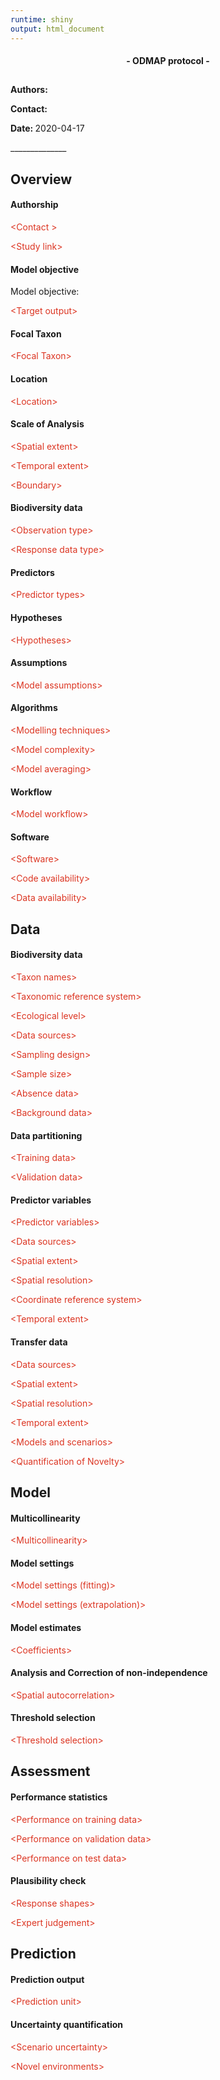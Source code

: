 ```yaml
---
runtime: shiny
output: html_document
---
```




<h4><center> - ODMAP protocol - </center></h4><h2><center></center></h2><p><b>Authors: </b></p><p><b>Contact: </b></p><p><b>Date: </b>2020-04-17</p>
______________


## Overview 


#### Authorship 


 <span style='color:#DC3522'>\<Contact \> </span>


 <span style='color:#DC3522'>\<Study link\> </span>


#### Model objective 

Model objective: 


 <span style='color:#DC3522'>\<Target output\> </span>


#### Focal Taxon 


 <span style='color:#DC3522'>\<Focal Taxon\> </span>


#### Location 


 <span style='color:#DC3522'>\<Location\> </span>


#### Scale of Analysis 


 <span style='color:#DC3522'>\<Spatial extent\> </span>


 <span style='color:#DC3522'>\<Temporal extent\> </span>


 <span style='color:#DC3522'>\<Boundary\> </span>


#### Biodiversity data 


 <span style='color:#DC3522'>\<Observation type\> </span>


 <span style='color:#DC3522'>\<Response data type\> </span>


#### Predictors 


 <span style='color:#DC3522'>\<Predictor types\> </span>


#### Hypotheses 


 <span style='color:#DC3522'>\<Hypotheses\> </span>


#### Assumptions 


 <span style='color:#DC3522'>\<Model assumptions\> </span>


#### Algorithms 


 <span style='color:#DC3522'>\<Modelling techniques\> </span>


 <span style='color:#DC3522'>\<Model complexity\> </span>


 <span style='color:#DC3522'>\<Model averaging\> </span>


#### Workflow 


 <span style='color:#DC3522'>\<Model workflow\> </span>


#### Software 


 <span style='color:#DC3522'>\<Software\> </span>


 <span style='color:#DC3522'>\<Code availability\> </span>


 <span style='color:#DC3522'>\<Data availability\> </span>


## Data 


#### Biodiversity data 


 <span style='color:#DC3522'>\<Taxon names\> </span>


 <span style='color:#DC3522'>\<Taxonomic reference system\> </span>


 <span style='color:#DC3522'>\<Ecological level\> </span>


 <span style='color:#DC3522'>\<Data sources\> </span>


 <span style='color:#DC3522'>\<Sampling design\> </span>


 <span style='color:#DC3522'>\<Sample size\> </span>


 <span style='color:#DC3522'>\<Absence data\> </span>


 <span style='color:#DC3522'>\<Background data\> </span>


#### Data partitioning 


 <span style='color:#DC3522'>\<Training data\> </span>


 <span style='color:#DC3522'>\<Validation data\> </span>


#### Predictor variables 


 <span style='color:#DC3522'>\<Predictor variables\> </span>


 <span style='color:#DC3522'>\<Data sources\> </span>


 <span style='color:#DC3522'>\<Spatial extent\> </span>


 <span style='color:#DC3522'>\<Spatial resolution\> </span>


 <span style='color:#DC3522'>\<Coordinate reference system\> </span>


 <span style='color:#DC3522'>\<Temporal extent\> </span>


#### Transfer data 


 <span style='color:#DC3522'>\<Data sources\> </span>


 <span style='color:#DC3522'>\<Spatial extent\> </span>


 <span style='color:#DC3522'>\<Spatial resolution\> </span>


 <span style='color:#DC3522'>\<Temporal extent\> </span>


 <span style='color:#DC3522'>\<Models and scenarios\> </span>


 <span style='color:#DC3522'>\<Quantification of Novelty\> </span>


## Model 


#### Multicollinearity 


 <span style='color:#DC3522'>\<Multicollinearity\> </span>


#### Model settings 


 <span style='color:#DC3522'>\<Model settings (fitting)\> </span>


 <span style='color:#DC3522'>\<Model settings (extrapolation)\> </span>


#### Model estimates 


 <span style='color:#DC3522'>\<Coefficients\> </span>


#### Analysis and Correction of non-independence 


 <span style='color:#DC3522'>\<Spatial autocorrelation\> </span>


#### Threshold selection 


 <span style='color:#DC3522'>\<Threshold selection\> </span>


## Assessment 


#### Performance statistics 


 <span style='color:#DC3522'>\<Performance on training data\> </span>


 <span style='color:#DC3522'>\<Performance on validation data\> </span>


 <span style='color:#DC3522'>\<Performance on test data\> </span>


#### Plausibility check 


 <span style='color:#DC3522'>\<Response shapes\> </span>


 <span style='color:#DC3522'>\<Expert judgement\> </span>


## Prediction 


#### Prediction output 


 <span style='color:#DC3522'>\<Prediction unit\> </span>


#### Uncertainty quantification 


 <span style='color:#DC3522'>\<Scenario uncertainty\> </span>


 <span style='color:#DC3522'>\<Novel environments\> </span>
